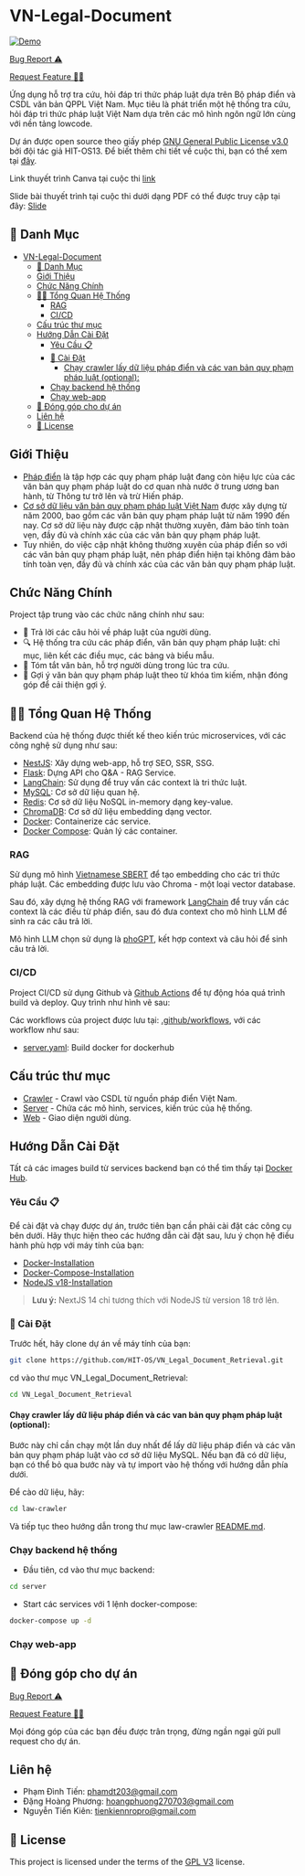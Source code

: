 # VN-Legal-Document
[![Demo](https://img.shields.io/badge/Demo-2ea44f?style=for-the-badge)](http://hithaui.dhcn.vn:8080/) 

<a href="https://github.com/HIT-OS/VN_Legal_Document_Retrieval/issues/new?assignees=&labels=&projects=&template=bug_report.md&title=%F0%9F%90%9B+Bug+Report%3A+">Bug Report ⚠️
</a>

<a href="https://github.com/HIT-OS/VN_Legal_Document_Retrieval/issues/new?assignees=&labels=&projects=&template=feature_request.md&title=RequestFeature:">Request Feature 👩‍💻</a>

Ứng dụng hỗ trợ tra cứu, hỏi đáp tri thức pháp luật dựa trên Bộ pháp điển và CSDL văn bản QPPL Việt Nam. Mục tiêu là phát triển một hệ thống tra cứu, hỏi đáp tri thức pháp luật Việt Nam dựa trên các mô hình ngôn ngữ lớn cùng với nền tảng lowcode.

Dự án được open source theo giấy phép [GNU General Public License v3.0](https://www.gnu.org/licenses/gpl-3.0.en.html) bởi đội tác giả HIT-OS13. Để biết thêm chi tiết về cuộc thi, bạn có thể xem tại [đây](https://www.olp.vn/procon-pmmn/ph%E1%BA%A7n-m%E1%BB%81m-ngu%E1%BB%93n-m%E1%BB%9F).

Link thuyết trình Canva tại cuộc thi [link](https://www.canva.com/design/DAGWnmJZWjo/QKufW1WAumndxgjB55kEaw/edit)

Slide bài thuyết trình tại cuộc thi dưới dạng PDF có thể được truy cập tại đây: [Slide]()

## 🔎 Danh Mục

- [VN-Legal-Document](#vn-legal-document)
  - [🔎 Danh Mục](#-danh-mục)
  - [Giới Thiệu](#giới-thiệu)
  - [Chức Năng Chính](#chức-năng-chính)
  - [👩‍💻 Tổng Quan Hệ Thống](#-tổng-quan-hệ-thống)
    - [RAG](#rag)
    - [CI/CD](#cicd)
  - [Cấu trúc thư mục](#cấu-trúc-thư-mục)
  - [Hướng Dẫn Cài Đặt](#hướng-dẫn-cài-đặt)
    - [Yêu Cầu 📋](#yêu-cầu-)
    - [🔨 Cài Đặt](#-cài-đặt)
      - [Chạy crawler lấy dữ liệu pháp điển và các van bản quy phạm pháp luật (optional):](#chạy-crawler-lấy-dữ-liệu-pháp-điển-và-các-van-bản-quy-phạm-pháp-luật-optional)
    - [Chạy backend hệ thống](#chạy-backend-hệ-thống)
    - [Chạy web-app](#chạy-web-app)
  - [🙌 Đóng góp cho dự án](#-đóng-góp-cho-dự-án)
  - [Liên hệ](#liên-hệ)
  - [📝 License](#-license)

## Giới Thiệu

- [Pháp điển](https://vi.wikipedia.org/wiki/Ph%C3%A1p_%C4%91i%E1%BB%83n) là tập hợp các quy phạm pháp luật đang còn hiệu lực của các văn bản quy phạm pháp luật do cơ quan nhà nước ở trung ương ban hành, từ Thông tư trở lên và trừ Hiến pháp.
- [Cơ sở dữ liệu văn bản quy phạm pháp luật Việt Nam](https://quochoi.vn/csdlth/vanbanphapluat/Pages/Home.aspx) được xây dựng từ năm 2000, bao gồm các văn bản quy phạm pháp luật từ năm 1990 đến nay. Cơ sở dữ liệu này được cập nhật thường xuyên, đảm bảo tính toàn vẹn, đầy đủ và chính xác của các văn bản quy phạm pháp luật.
- Tuy nhiên, do việc cập nhật không thường xuyên của pháp điển so với các văn bản quy phạm pháp luật, nên pháp điển hiện tại không đảm bảo tính toàn vẹn, đầy đủ và chính xác của các văn bản quy phạm pháp luật.

## Chức Năng Chính

Project tập trung vào các chức năng chính như sau:

- 🤖 Trả lời các câu hỏi về pháp luật của người dùng.
- 🔍 Hệ thống tra cứu các pháp điển, văn bản quy phạm pháp luật: chỉ mục, liên kết các điều mục, các bảng và biểu mẫu.
- 📖 Tóm tắt văn bản, hỗ trợ người dùng trong lúc tra cứu.
- 📝 Gợi ý văn bản quy phạm pháp luật theo từ khóa tìm kiếm, nhận đóng góp để cải thiện gợi ý.

## 👩‍💻 Tổng Quan Hệ Thống

Backend của hệ thống được thiết kế theo kiến trúc microservices, với các công nghệ sử dụng như sau:

- [NestJS](https://nextjs.org/): Xây dựng web-app, hỗ trợ SEO, SSR, SSG.
- [Flask](https://flask.palletsprojects.com/en/2.0.x/): Dựng API cho Q&A - RAG Service.
- [LangChain](https://www.langchain.com/): Sử dụng để truy vấn các context là tri thức luật.
- [MySQL](https://www.mysql.com/): Cơ sở dữ liệu quan hệ.
- [Redis](https://redis.io/): Cơ sở dữ liệu NoSQL in-memory dạng key-value.
- [ChromaDB](https://www.trychroma.com/): Cơ sở dữ liệu embedding dạng vector.
- [Docker](https://www.docker.com/): Containerize các service.
- [Docker Compose](https://docs.docker.com/compose/): Quản lý các container.

<!-- <img loading="lazy" src="./docs/images/system_architecture.svg" alt="Architecture" width="100%" height=600> -->

### RAG

Sử dụng mô hình [Vietnamese SBERT](https://huggingface.co/keepitreal/vietnamese-sbert) để tạo embedding cho các tri thức pháp luật. Các embedding được lưu vào Chroma - một loại vector database.

Sau đó, xây dựng hệ thống RAG với framework [LangChain](https://www.langchain.com/) để truy vấn các context là các điều từ pháp điển, sau đó đưa context cho mô hình LLM để sinh ra các câu trả lời.

Mô hình LLM chọn sử dụng là [phoGPT](./https://github.com/VinAIResearch/PhoGPT), kết hợp context và câu hỏi để sinh câu trả lời.

### CI/CD

Project CI/CD sử dụng Github và [Github Actions](https://docs.github.com/en/actions) để tự động hóa quá trình build và deploy. Quy trình như hình vẽ sau:

<!-- ![CI/CD]() -->

Các workflows của project được lưu tại: [.github/workflows](.github/workflows), với các workflow như sau:

- [server.yaml](.github/workflows/server.yaml): Build docker for dockerhub

## Cấu trúc thư mục

- [Crawler](./law-crawler) - Crawl vào CSDL từ nguồn pháp điển Việt Nam.
- [Server](./serve) - Chứa các mô hình, services, kiến trúc của hệ thống.
- [Web](./web) - Giao diện người dùng.

## Hướng Dẫn Cài Đặt

Tất cả các images build từ services backend bạn có thể tìm thấy tại [Docker Hub]().

### Yêu Cầu 📋

Để cài đặt và chạy được dự án, trước tiên bạn cần phải cài đặt các công cụ bên dưới. Hãy thực hiện theo các hướng dẫn cài đặt sau, lưu ý chọn hệ điều hành phù hợp với máy tính của bạn:

- [Docker-Installation](https://docs.docker.com/get-docker/)
- [Docker-Compose-Installation](https://docs.docker.com/compose/install/)
- [NodeJS v18-Installation](https://nodejs.org/en/download/)

> **Lưu ý:** NextJS 14 chỉ tương thích với NodeJS từ version 18 trở lên.

### 🔨 Cài Đặt

Trước hết, hãy clone dự án về máy tính của bạn:

```bash
git clone https://github.com/HIT-OS/VN_Legal_Document_Retrieval.git
```

cd vào thư mục VN_Legal_Document_Retrieval:

```bash
cd VN_Legal_Document_Retrieval
```

#### Chạy crawler lấy dữ liệu pháp điển và các van bản quy phạm pháp luật (optional):

Bước này chỉ cần chạy một lần duy nhất để lấy dữ liệu pháp điển và các văn bản quy phạm pháp luật vào cơ sở dữ liệu MySQL. Nếu bạn đã có dữ liệu, bạn có thể bỏ qua bước này và tự import vào hệ thống với hướng dẫn phía dưới.

Để cào dữ liệu, hãy:

```bash
cd law-crawler
```

Và tiếp tục theo hướng dẫn trong thư mục law-crawler [README.md](./law-crawler/README.md).

### Chạy backend hệ thống

- Đầu tiên, cd vào thư mục backend:

```bash
cd server
```

- Start các services với 1 lệnh docker-compose:

```bash
docker-compose up -d
```

<!-- #### PORT BINDING

-   Sau khi chạy xong, các service sẽ được chạy trên các port như sau:
<table width="100%">
<thead>
<th>
Service
</th>
<th>
PORT
</th>
</thead>
<tbody>
<tr>
<td>API Gateway</td>
<td>

8000:8000

8001:8001

8002:8002

8003:8003

8004:8004

</td>

</tr>
<tr>
<td>Auth Service</td>
<td>5000:5000</td>
</tr>
<tr>
<td>Law Service</td>
<td>8080:8080</td>
</tr>
<tr>
<td>RAG Service</td>
<td>5001:5001</td>
</tr>
<tr>
<td>Recommendation Service</td>
<td>5002:5002</td>
</tr>
</tbody>
</table> -->

### Chạy web-app

<!-- -   Đầu tiên, cd vào thư mục web:

```bash
cd web
```

-   Cài đặt các thư viện cần thiết:

```bash
npm install
```

-   Chạy web-app development mode:

```bash
npm run dev
```

Lúc này web-app sẽ chạy ở địa chỉ [http://localhost:3000](http://localhost:3000). Đến đây, bạn đã cài đặt xong. Còn nếu như bạn muốn chạy project ở môi trường production, hãy ngừng development server và chạy các lệnh sau:

-   Build frontend web-app

```bash
npm run build
```

-   Chạy web-app production mode:

```bash
npm run start
```

Lúc này web-app sẽ chạy ở địa chỉ [http://localhost:3000](http://localhost:3000). -->

## 🙌 Đóng góp cho dự án

<a href="https://github.com/HIT-OS/VN_Legal_Document_Retrieval/issues/new?assignees=&labels=&projects=&template=bug_report.md&title=%F0%9F%90%9B+Bug+Report%3A+">Bug Report ⚠️
</a>

<a href="https://github.com/HIT-OS/VN_Legal_Document_Retrieval/issues/new?assignees=&labels=&projects=&template=feature_request.md&title=RequestFeature:">Request Feature 👩‍💻</a>

Mọi đóng góp của các bạn đều được trân trọng, đừng ngần ngại gửi pull request cho dự án.

## Liên hệ

- Phạm Đình Tiến: phamdt203@gmail.com
- Đặng Hoàng Phương: hoangphuong270703@gmail.com
- Nguyễn Tiến Kiên: tienkiennropro@gmail.com

## 📝 License

This project is licensed under the terms of the [GPL V3](LICENSE) license.

